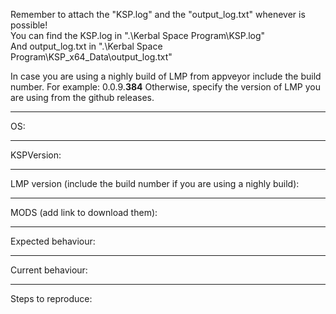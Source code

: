 Remember to attach the "KSP.log" and the "output_log.txt" whenever is possible!  
You can find the KSP.log in ".\Kerbal Space Program\KSP.log"  
And output_log.txt in ".\Kerbal Space Program\KSP_x64_Data\output_log.txt"

In case you are using a nighly build of LMP from appveyor include the build number.
For example: 0.0.9.**384**
Otherwise, specify the version of LMP you are using from the github releases.

------------------------------------------------------------------------------

OS: 

------------------------------------------------------------------------------

KSPVersion: 

------------------------------------------------------------------------------

LMP version (include the build number if you are using a nighly build): 

------------------------------------------------------------------------------

MODS (add link to download them): 

------------------------------------------------------------------------------

Expected behaviour: 

------------------------------------------------------------------------------

Current behaviour: 

------------------------------------------------------------------------------

Steps to reproduce: 
